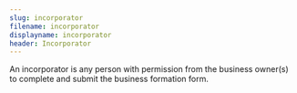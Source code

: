 ```yaml
---
slug: incorporator
filename: incorporator
displayname: incorporator
header: Incorporator
---
```


An incorporator is any person with permission from the business owner(s) to complete and submit the business formation form.
